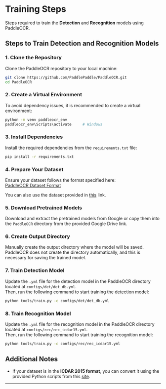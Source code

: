 # Training Steps

Steps required to train the **Detection** and **Recognition** models using PaddleOCR.

## Steps to Train Detection and Recognition Models

### 1. Clone the Repository
Clone the PaddleOCR repository to your local machine:
```bash
git clone https://github.com/PaddlePaddle/PaddleOCR.git
cd PaddleOCR
```

### 2. Create a Virtual Environment
To avoid dependency issues, it is recommended to create a virtual environment:
```bash
python -m venv paddleocr_env
paddleocr_env\Scripts\activate     # Windows
```

### 3. Install Dependencies
Install the required dependencies from the `requirements.txt` file:
```bash
pip install -r requirements.txt
```

### 4. Prepare Your Dataset
Ensure your dataset follows the format specified here:  
[PaddleOCR Dataset Format](https://paddlepaddle.github.io/PaddleOCR/main/en/datasets/ocr_datasets.html)

You can also use the dataset provided in [this](https://drive.google.com/drive/folders/1ANYjE6saMmWwSJBYo7p23_A0yhIHimfL?usp=drive_link) link.

### 5. Download Pretrained Models
Download and extract the pretrained models from Google or copy them into the `PaddleOCR` directory from the provided Google Drive link.

### 6. Create Output Directory
Manually create the output directory where the model will be saved. PaddleOCR does not create the directory automatically, and this is necessary for saving the trained model.

### 7. Train Detection Model
Update the `.yml` file for the detection model in the PaddleOCR directory located at `configs/det/det_db.yml`.  
Then, run the following command to start training the detection model:
```bash
python tools/train.py -c configs/det/det_db.yml
```

### 8. Train Recognition Model
Update the `.yml` file for the recognition model in the PaddleOCR directory located at `configs/rec/rec_icdar15.yml`.  
Then, run the following command to start training the recognition model:
```bash
python tools/train.py -c configs/rec/rec_icdar15.yml
```

## Additional Notes

- If your dataset is in the **ICDAR 2015 format**, you can convert it using the provided Python scripts from this [site](https://rrc.cvc.uab.es/?ch=4&com=downloads).

---
